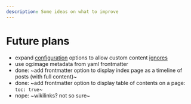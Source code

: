 ```yaml
---
description: Some ideas on what to improve
---
```


# Future plans

- expand [configuration](/usage/overview#configuration) options to allow custom
  content [ignores](/usage/overview#ignoring-files)
- use og:image metadata from yaml frontmatter
- done: ~add frontmatter option to display index page as a timeline of posts
  (with full content)~
- done: ~add frontmatter option to display table of contents on a page:
  `toc: true`~
- nope: ~wikilinks? not so sure~
